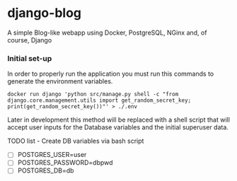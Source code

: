 # django-blog
A simple Blog-like webapp using Docker, PostgreSQL, NGinx and, of course, Django

### Initial set-up
In order to properly run the application you must run this commands to generate the environment variables.

`docker run django 'python src/manage.py shell -c "from django.core.management.utils import get_random_secret_key; print(get_random_secret_key())"' > ./.env `

Later in development this method will be replaced with a shell script that will accept user inputs for the Database variables and the initial superuser data.

TODO list - Create DB variables via bash script

- [ ] POSTGRES_USER=user
- [ ] POSTGRES_PASSWORD=dbpwd
- [ ] POSTGRES_DB=db
